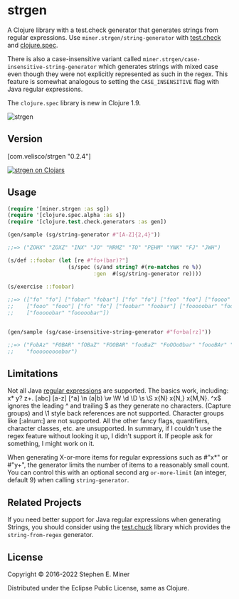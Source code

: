 # strgen

A Clojure library with a test.check generator that generates strings from regular
expressions.  Use `miner.strgen/string-generator` with [test.check][tc] and
[clojure.spec][cs].  

There is also a case-insensitive variant called
`miner.strgen/case-insensitive-string-generator` which generates strings with mixed case
even though they were not explicitly represented as such in the regex.  This feature is
somewhat analogous to setting the `CASE_INSENSITIVE` flag with Java regular expressions.

The `clojure.spec` library is new in Clojure 1.9.

[tc]: https://github.com/clojure/test.check "test.check"
[cs]: http://clojure.org/guides/spec

![strgen](img/sturgeon.png)


## Version

\[com.velisco/strgen "0.2.4"]

[![strgen on Clojars][shield]][st]

[latest]: https://clojars.org/com.velisco/strgen/latest-version.svg "strgen on Clojars"
[shield]: https://img.shields.io/clojars/v/com.velisco/strgen.svg "strgen on Clojars"
[st]: https://clojars.org/com.velisco/strgen "strgen on Clojars"


## Usage

```clojure
(require '[miner.strgen :as sg])
(require '[clojure.spec.alpha :as s])
(require '[clojure.test.check.generators :as gen])

(gen/sample (sg/string-generator #"[A-Z]{2,4}"))

;;=> ("ZOHX" "ZOXZ" "INX" "JO" "MRMZ" "TO" "PEHM" "YNK" "FJ" "JWH")

(s/def ::foobar (let [re #"fo+(bar)?"] 
                   (s/spec (s/and string? #(re-matches re %))
                           :gen  #(sg/string-generator re))))
						   
(s/exercise ::foobar)

;;=> (["fo" "fo"] ["fobar" "fobar"] ["fo" "fo"] ["foo" "foo"] ["foooo" "foooo"] 
;;    ["fooo" "fooo"] ["fo" "fo"] ["foobar" "foobar"] ["fooooobar" "fooooobar"] 
;;    ["fooooobar" "fooooobar"])


(gen/sample (sg/case-insensitive-string-generator #"fo+ba[rz]"))

;;=> ("FobAz" "FOBAR" "fOBaZ" "FOOBAR" "fooBaZ" "FoOOoObar" "foooBAr" "foooObAZ" "fOOOoObAz"
;;    "fooooooooobar")

```
 
## Limitations

Not all Java [regular expressions][re] are supported.  The basics work, including:
x* y? z+. [abc] [a-z] [^a] \n (a|b) \w \W \d \D \s \S x{N} x{N,} x{M,N}.  ^x$ ignores the leading
^ and trailing $ as they generate no characters.  (Capture groups) and \1 style back
references are not supported.  Character groups like [:alnum:] are not supported.  All the
other fancy flags, quantifiers, character classes, etc. are unsupported.  In summary, if I
couldn't use the regex feature without looking it up, I didn't support it.  If people ask
for something, I might work on it.

[re]: http://en.wikipedia.org/wiki/Regular_expression

When generating X-or-more items for regular expressions such as #"x*" or #"y+", the
generator limits the number of items to a reasonably small count.  You can control this with
an optional second arg `or-more-limit` (an integer, default 9) when calling
`string-generator`.


## Related Projects

If you need better support for Java regular expressions when generating Strings, you should
consider using the [test.chuck][chuck] library which provides the `string-from-regex`
generator.

[chuck]: https://github.com/gfredericks/test.chuck "test.chuck"


## License

Copyright © 2016-2022 Stephen E. Miner

Distributed under the Eclipse Public License, same as Clojure.

